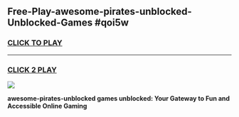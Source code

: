 
## Free-Play-awesome-pirates-unblocked-Unblocked-Games #qoi5w
<h3>
<a href="https://news.freeplayer.one?title=awesome-pirates-unblocked&ref=8M">CLICK TO PLAY</a></h3>
<hr>

<h3>
<a href="https://news.freeplayer.one?title=awesome-pirates-unblocked&ref=8M">CLICK 2 PLAY</a>
  
</h3>

<a href="https://news.freeplayer.one?title=awesome-pirates-unblocked&ref=8M"><img src="https://clearcache.store/games.png"></a>


**awesome-pirates-unblocked games unblocked: Your Gateway to Fun and Accessible Online Gaming**
